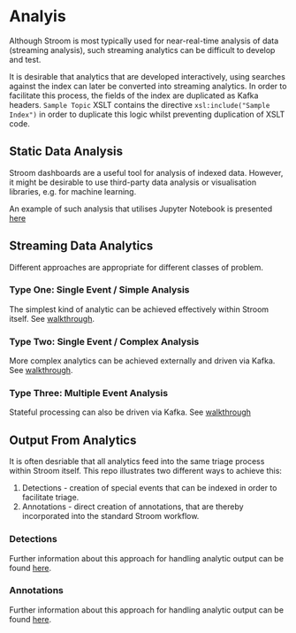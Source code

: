 # Analyis
Although Stroom is most typically used for near-real-time analysis of data (streaming analysis), such streaming analytics
can be difficult to develop and test.

It is desirable that analytics that are developed interactively, using searches against the index can later be
converted into streaming analytics.  In order to facilitate this process, the fields of the index are duplicated
as Kafka headers.  `Sample Topic` XSLT contains the directive `xsl:include("Sample Index")` in order to duplicate 
this logic whilst preventing duplication of XSLT code.

## Static Data Analysis
Stroom dashboards are a useful tool for analysis of indexed data.  However, it might be desirable to use third-party
data analysis or visualisation libraries, e.g. for machine learning.

An example of such analysis that utilises Jupyter Notebook is presented [here](JupyterAnalysis.md)

## Streaming Data Analytics
Different approaches are appropriate for different classes of problem.

### Type One: Single Event / Simple Analysis
The simplest kind of analytic can be achieved effectively within Stroom itself.  See [walkthrough](SingleEventSimpleAnalysisWalkthrough.md).

### Type Two: Single Event / Complex Analysis
More complex analytics can be achieved externally and driven via Kafka.  See [walkthrough](SingleEventComplexAnalysisWalkthrough.md).

### Type Three: Multiple Event Analysis
Stateful processing can also be driven via Kafka.  See [walkthrough](MultipleEventAnalysisWalkthrough.md)

## Output From Analytics
It is often desriable that all analytics feed into the same triage process within Stroom itself.  This repo illustrates two different ways to achieve this:  
1. Detections - creation of special events that can be indexed in order to facilitate triage.
1. Annotations - direct creation of annotations, that are thereby incorporated into the standard Stroom workflow.

### Detections
Further information about this approach for handling analytic output can be found [here](detections.md).

### Annotations
Further information about this approach for handling analytic output can be found [here](annotations.md).


